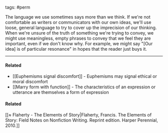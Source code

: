 tags: #perm 

The language we use sometimes says more than we think. If we're not comfortable as writers or communicators with our own ideas, we'll use loose, general language to try to cover up the imprecision of our thinking. When we're unsure of the truth of something we're trying to convey, we might use meaningless, empty phrases to convey that we feel they are important, even if we don't know why. For example, we might say "[Our idea] is of particular resonance" in hopes that the reader just buys it. 

---
#### Related
- [[Euphemisms signal discomfort]] - Euphemisms may signal ethical or moral discomfort
- [[Marry form with function]] - The characteristics of an expression or utterance are themselves a form of expression

#### Related
[[≈ Flaherty - The Elements of Story|Flaherty, Francis. The Elements of Story: Field Notes on Nonfiction Writing. Reprint edition. Harper Perennial, 2010.]]



